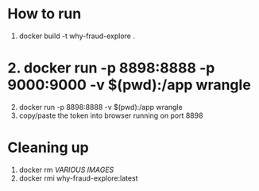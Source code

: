 # How to run

1. docker build -t why-fraud-explore .
# 2. docker run -p 8898:8888 -p 9000:9000 -v $(pwd):/app wrangle
2. docker run -p 8898:8888 -v $(pwd):/app wrangle
3. copy/paste the token into browser running on port 8898

# Cleaning up

1. docker rm *VARIOUS IMAGES*
2. docker rmi why-fraud-explore:latest


